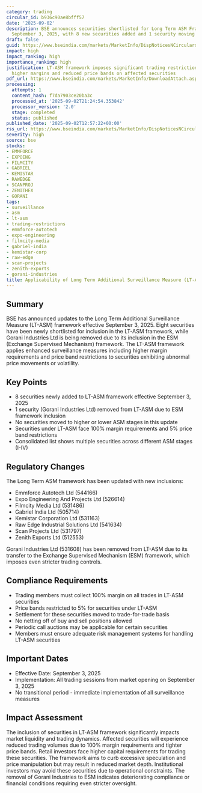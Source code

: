 ```yaml
---
category: trading
circular_id: b936c90ae8bfff57
date: '2025-09-02'
description: BSE announces securities shortlisted for Long Term ASM Framework effective
  September 3, 2025, with 8 new securities added and 1 security moving out.
draft: false
guid: https://www.bseindia.com/markets/MarketInfo/DispNoticesNCirculars.aspx?Noticeid={8AB7E2AD-8B40-4A27-A766-7F107AA048F7}&noticeno=20250902-42&dt=09/02/2025&icount=42&totcount=59&flag=0
impact: high
impact_ranking: high
importance_ranking: high
justification: LT-ASM framework imposes significant trading restrictions including
  higher margins and reduced price bands on affected securities
pdf_url: https://www.bseindia.com/markets/MarketInfo/DownloadAttach.aspx?id=20250902-42&attachedId=25b16c81-ec3d-4acb-a1ff-9b0c43c60760
processing:
  attempts: 1
  content_hash: f7da7903ce20ba3c
  processed_at: '2025-09-02T21:24:54.353842'
  processor_version: '2.0'
  stage: completed
  status: published
published_date: '2025-09-02T12:57:22+00:00'
rss_url: https://www.bseindia.com/markets/MarketInfo/DispNoticesNCirculars.aspx?Noticeid={8AB7E2AD-8B40-4A27-A766-7F107AA048F7}&noticeno=20250902-42&dt=09/02/2025&icount=42&totcount=59&flag=0
severity: high
source: bse
stocks:
- EMMFORCE
- EXPOENG
- FILMCITY
- GABRIEL
- KEMISTAR
- RAWEDGE
- SCANPROJ
- ZENITHEX
- GORANI
tags:
- surveillance
- asm
- lt-asm
- trading-restrictions
- emmforce-autotech
- expo-engineering
- filmcity-media
- gabriel-india
- kemistar-corp
- raw-edge
- scan-projects
- zenith-exports
- gorani-industries
title: Applicability of Long Term Additional Surveillance Measure (LT-ASM)
---
```


## Summary

BSE has announced updates to the Long Term Additional Surveillance Measure (LT-ASM) framework effective September 3, 2025. Eight securities have been newly shortlisted for inclusion in the LT-ASM framework, while Gorani Industries Ltd is being removed due to its inclusion in the ESM (Exchange Supervised Mechanism) framework. The LT-ASM framework applies enhanced surveillance measures including higher margin requirements and price band restrictions to securities exhibiting abnormal price movements or volatility.

## Key Points

- 8 securities newly added to LT-ASM framework effective September 3, 2025
- 1 security (Gorani Industries Ltd) removed from LT-ASM due to ESM framework inclusion
- No securities moved to higher or lower ASM stages in this update
- Securities under LT-ASM face 100% margin requirements and 5% price band restrictions
- Consolidated list shows multiple securities across different ASM stages (I-IV)

## Regulatory Changes

The Long Term ASM framework has been updated with new inclusions:
- Emmforce Autotech Ltd (544166)
- Expo Engineering And Projects Ltd (526614)
- Filmcity Media Ltd (531486)
- Gabriel India Ltd (505714)
- Kemistar Corporation Ltd (531163)
- Raw Edge Industrial Solutions Ltd (541634)
- Scan Projects Ltd (531797)
- Zenith Exports Ltd (512553)

Gorani Industries Ltd (531608) has been removed from LT-ASM due to its transfer to the Exchange Supervised Mechanism (ESM) framework, which imposes even stricter trading controls.

## Compliance Requirements

- Trading members must collect 100% margin on all trades in LT-ASM securities
- Price bands restricted to 5% for securities under LT-ASM
- Settlement for these securities moved to trade-for-trade basis
- No netting off of buy and sell positions allowed
- Periodic call auctions may be applicable for certain securities
- Members must ensure adequate risk management systems for handling LT-ASM securities

## Important Dates

- Effective Date: September 3, 2025
- Implementation: All trading sessions from market opening on September 3, 2025
- No transitional period - immediate implementation of all surveillance measures

## Impact Assessment

The inclusion of securities in LT-ASM framework significantly impacts market liquidity and trading dynamics. Affected securities will experience reduced trading volumes due to 100% margin requirements and tighter price bands. Retail investors face higher capital requirements for trading these securities. The framework aims to curb excessive speculation and price manipulation but may result in reduced market depth. Institutional investors may avoid these securities due to operational constraints. The removal of Gorani Industries to ESM indicates deteriorating compliance or financial conditions requiring even stricter oversight.